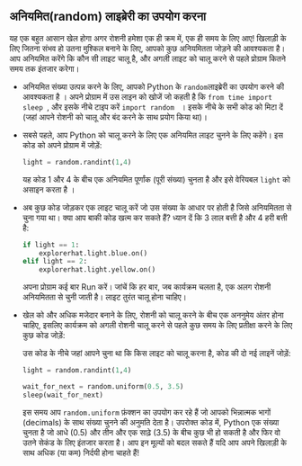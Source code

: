 ## अनियमित(random) लाइब्रेरी का उपयोग करना

यह एक बहुत आसान खेल होगा अगर रोशनी हमेशा एक ही क्रम में, एक ही समय के लिए आए! खिलाड़ी के लिए जितना संभव हो उतना मुश्किल बनाने के लिए, आपको कुछ अनियमितता जोड़ने की आवश्यकता है। आप अनियमित करेंगे कि कौन सी लाइट चालू है, और अगली लाइट को चालू करने से पहले प्रोग्राम कितने समय तक इंतजार करेगा।

- अनियमित संख्या उत्पन्न करने के लिए, आपको Python के ` random `लाइब्रेरी का उपयोग करने की आवश्यकता है । अपने प्रोग्राम में उस लाइन को खोजें जो कहती है कि `from time import sleep `, और इसके नीचे टाइप करें `import random ` । इसके नीचे के सभी कोड को मिटा दें (जहां आपने रोशनी को चालू और बंद करने के साथ प्रयोग किया था)।

- सबसे पहले, आप Python को चालू करने के लिए एक अनियमित लाइट चुनने के लिए कहेंगे। इस कोड को अपने प्रोग्राम में जोड़ें:
    
    ```python
    light = random.randint(1,4)
    ```
    
    यह कोड 1 और 4 के बीच एक अनियमित पूर्णांक (पूरी संख्या) चुनता है और इसे वेरियबल `light` को असाइन करता है ।

- अब कुछ कोड जोड़कर एक लाइट चालू करें जो उस संख्या के आधार पर होती है जिसे अनियमितता से चुना गया था। क्या आप बाकी कोड खत्म कर सकते हैं? ध्यान दें कि 3 लाल बत्ती है और 4 हरी बत्ती है:
    
    ```python
    if light == 1:
        explorerhat.light.blue.on()
    elif light == 2:
        explorerhat.light.yellow.on()
    ```
    
    अपना प्रोग्राम कई बार Run करें। जांचें कि हर बार, जब कार्यक्रम चलता है, एक अलग रोशनी अनियमितता से चुनी जाती है। लाइट तुरंत चालू होना चाहिए।

- खेल को और अधिक मजेदार बनाने के लिए, रोशनी को चालू करने के बीच एक अननुमेय अंतर होना चाहिए, इसलिए कार्यक्रम को अगली रोशनी चालू करने से पहले कुछ समय के लिए प्रतीक्षा करने के लिए कुछ कोड जोड़ें:
    
    उस कोड के नीचे जहां आपने चुना था कि किस लाइट को चालू करना है, कोड की दो नई लाइनें जोड़ें:
    
    ```python
    light = random.randint(1,4)     
    
    wait_for_next = random.uniform(0.5, 3.5)
    sleep(wait_for_next)
    ```
    
    इस समय आप `random.uniform` फ़ंक्शन का उपयोग कर रहे हैं जो आपको भिन्नात्मक भागों (decimals) के साथ संख्या चुनने की अनुमति देता है। उपरोक्त कोड में, Python एक संख्या चुनता है जो आधे (0.5) और तीन और एक साढ़े (3.5) के बीच कुछ भी हो सकती है और फिर वो उतने सेकंड के लिए इंतजार करता है। आप इन मूल्यों को बदल सकते हैं यदि आप अपने खिलाड़ी के साथ अधिक (या कम) निर्दयी होना चाहते हैं!